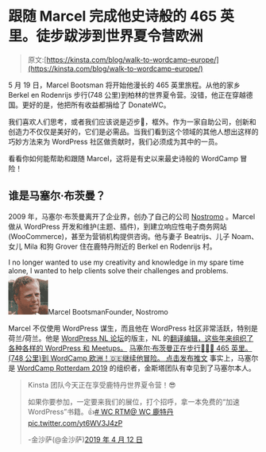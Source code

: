 # 跟随 Marcel 完成他史诗般的 465 英里。徒步跋涉到世界夏令营欧洲

> 原文:[https://kinsta.com/blog/walk-to-wordcamp-europe/](https://kinsta.com/blog/walk-to-wordcamp-europe/)

5 月 19 日，Marcel Bootsman 将开始他漫长的 465 英里旅程。从他的家乡 Berkel en Rodenrijs 步行(748 公里)到柏林的世界夏令营。没错，他正在穿越德国。更好的是，他把所有收益都捐给了 DonateWC。

我们喜欢人们思考，或者我们应该说是迈步👟，框外。作为一家自助公司，创新和创造力不仅仅是美好的，它们是必需品。当我们看到这个领域的其他人想出这样的巧妙方法来为 WordPress 社区做贡献时，我们必须成为其中的一员。

看看你如何能帮助和跟随 Marcel，这将是有史以来最史诗般的 WordCamp 冒险！

 ## 谁是马塞尔·布茨曼？

2009 年，马塞尔·布茨曼离开了企业界，创办了自己的公司 [Nostromo](https://nostromo.nl/) 。Marcel 做从 WordPress 开发和维护(主题、插件)，到建立响应性电子商务网站(WooCommerce)，甚至为营销机构提供咨询。他与妻子 Beatrijs、儿子 Noam、女儿 Mila 和狗 Grover 住在鹿特丹附近的 Berkel en Rodenrijs 村。

I no longer wanted to use my creativity and knowledge in my spare time alone, I wanted to help clients solve their challenges and problems.![Marcel Bootsman](img/ea87f24d9e81f509308d1626603cf51a.png)Marcel BootsmanFounder, Nostromo

Marcel 不仅使用 WordPress 谋生，而且他在 WordPress 社区非常活跃，特别是荷兰/荷兰。他是 [WordPress NL 论坛](https://nl.wordpress.org/support/forums/)的版主，NL 的[翻译编辑，这些年来组织了各种各样的 WordPress 和 Meetups。](https://make.wordpress.org/polyglots/teams/?locale=nl_NL) [马塞尔·布茨曼正在步行🚶🏼‍♂️ 465 英里。(748 公里)到 WordCamp 欧洲！🇩🇪继续他冒险。 点击发布推文](https://twitter.com/intent/tweet?url=https%3A%2F%2Fkinsta.com%2Fblog%2Fwalk-to-wordcamp-europe%2F&via=kinsta&text=Marcel+Bootsman+is+walking+on+foot+%F0%9F%9A%B6%F0%9F%8F%BC%E2%80%8D%E2%99%82%EF%B8%8F+465+mi.+%28748+km%29+to+WordCamp+Europe%21++%F0%9F%87%A9%F0%9F%87%AA+Follow+along+on+his+adventure.&hashtags=WalktoWCEU%2CWordPress)
事实上，马塞尔是 [WordCamp Rotterdam 2019](https://2019.rotterdam.wordcamp.org/) 的组织者，金斯塔团队有幸见到了马塞尔本人。

> Kinsta 团队今天正在享受鹿特丹世界夏令营！😎
> 
> 如果你要参加，一定要来我们的展位，打个招呼，拿一本免费的“加速 WordPress”书籍。👍[# WC RTM](https://twitter.com/hashtag/WCRTM?src=hash&ref_src=twsrc%5Etfw)[@ WC 鹿特丹](https://twitter.com/WCRotterdam?ref_src=twsrc%5Etfw)[pic.twitter.com/yt6WV3J4zP](https://t.co/yt6WV3J4zP)
> 
> -金沙萨(@金沙萨)[2019 年 4 月 12 日](https://twitter.com/kinsta/status/1116613688562110464?ref_src=twsrc%5Etfw)